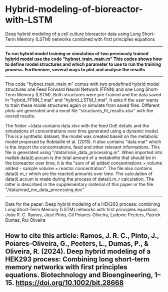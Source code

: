 # Hybrid-modeling-of-bioreactor-with-LSTM
Deep hybrid modeling of a cell culture bioreactor data using Long Short-Term Memory (LSTM) networks combined with first principles equations

------------------------------------------------------------------------------------------------------------------------------------------------------

**To run hybrid model training or simulation of two previously trained hybrid model
use the code "hybnet_train_main.m"
This codes shows how to define model structures and which parameter to use to run the
training process. Furthemore, several ways to plot and analyse the results**

------------------------------------------------------------------------------------------------------------------------------------------------------
 This code "hybnet_train_main.m" comes with two predefined hybrid model structures one Feed Forward Neural Network (FFNN) and
 one Long Short-Term Memory (LSTM). Both structures were pre-trained and the data saved in  "hybrid_FFNN_1.mat"
 and "hybrid_LSTM_1.mat". It asks if the user wants to train these model structures again
 or simulate from saved files. Different plots are generated and a excel file
 "structures_fit_results.xlsx" with the overall results.

 The folder ~/data contains data.xlsx with the feed DoE details and the
 simulations of concentrations over time generated using a dynamic model. 
 This is a synthetic dataset, the model was created based on the metabolic model 
 proposed by Robitaille et al. (2015). It also contains "data.mat"
 which is the import the concentrations, feed and other relevant informations. 
 This file is generated using "/data/main_data_processing.m".
 When imported into matlab data(i).accum is the total
 amount of a metabolite that should be in the bioreactor over time, it is
 the "sum of all added concentrations × volume added - sample volume × reactor concentration". The
 file also contains data(i).m_r which are the reacted amounts over
 time. The calculation of data(i).accum is made during the process of
 data(i).m_r calculation. The latter is described in the supplementary
 material of this paper or the file "/data/read_me_data_processing.doc"


------------------------------------------------------------------------------------------------------------------------------------------------------
Data for the paper: 
Deep hybrid modeling of a HEK293 process: combining Long Short-Term Memory (LSTM) networks with first principles equations												
João R. C. Ramos, José Pinto, Gil Poiares-Oliveira, Ludovic Peeters, Patrick Dumas, Rui Oliveira

How to cite this article: 
Ramos, J. R. C., Pinto, J., Poiares‐Oliveira, G., Peeters, L., Dumas, P., & Oliveira, R. (2024). Deep hybrid modeling of 
a HEK293 process: Combining long short‐term memory networks with first principles equations.
Biotechnology and Bioengineering, 1–15.
https://doi.org/10.1002/bit.28668
-----------------------------------------------------------------------------------------------------------------------------------------------------
 
